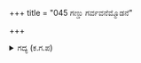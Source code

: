 +++
title = "045 ಗಣ್ಡು ಗರ್ವವನೆಮ್ಮೊಡನೆ"

+++

<details><summary>ಗದ್ಯ (ಕ.ಗ.ಪ) </summary>

45. ನಿನ್ನ ಪೌರುಷವನ್ನು ನಮ್ಮೊಡನೆ ಕೋದಂಡದಲ್ಲಿ ಮೆರೆ. ಅಷ್ಟು ಸಾಕು! ನಿನ್ನ ಭಂಡವಿದ್ಯೆಯನ್ನು ಮೆರೆಯುವುದಾದರೆ ಅದಕ್ಕೆ ಕೌರವನ ಆಸ್ಥಾನ ಇದೆಯಲ್ಲ! ನಿನ್ನನ್ನು ಕಡಿದು ಹಾಕುತ್ತೇನೆ.  ಸಹಿಸಿಕೊ! ಎನ್ನುತ್ತ ಧರ್ಮರಾಯನು ಒಂದೇ ಸಮನೆ ಬಾಣಗಳ ಸಮೂಹದಿಂದ ಶತ್ರುವಾದ ಕರ್ಣನನ್ನು ಹೊಡೆದು ಬೊಬ್ಬಿರಿದನು.
</details>

